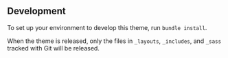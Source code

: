 ## Development

To set up your environment to develop this theme, run `bundle install`.

When the theme is released, only the files in `_layouts`, `_includes`, and `_sass` tracked with Git will be released.
